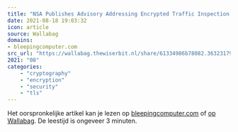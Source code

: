 ```yaml
---
title: "NSA Publishes Advisory Addressing Encrypted Traffic Inspection Risks"
date: 2021-08-18 19:03:32
icon: article
source: Wallabag
domains:
- bleepingcomputer.com
src_url: "https://wallabag.thewiserbit.nl/share/61334986b78082.36323179"
2021: "08"
categories:
    - "cryptography"
    - "encryption"
    - "security"
    - "tls"
---
```

Het oorspronkelijke artikel kan je lezen op [bleepingcomputer.com](https://www.bleepingcomputer.com/news/security/nsa-publishes-advisory-addressing-encrypted-traffic-inspection-risks/) of [op Wallabag](https://wallabag.thewiserbit.nl/share/61334986b78082.36323179). De leestijd is ongeveer 3 minuten.